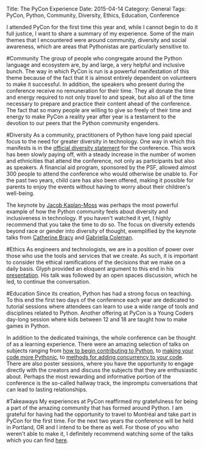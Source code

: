Title: The PyCon Experience
Date: 2015-04-14
Category: General
Tags: PyCon, Python, Community, Diversity, Ethics, Education, Conference

I attended PyCon for the first time this year and, while I cannot begin to do it full justice, I want to share a summary of my experience. Some of the main themes that I encountered were around community, diversity and social awareness, which are areas that Pythonistas are particularly sensitive to.

#Community
The group of people who congregate around the Python language and ecosystem are, by and large, a very helpful and inclusive bunch. The way in which PyCon is run is a powerful manifestation of this theme because of the fact that it is almost entirely dependent on volunteers to make it successful. In addition, the speakers who present during the conference receive no remuneration for their time. They all donate the time and energy required to not only travel to and speak, but also all of the time necessary to prepare and practice their content ahead of the conference. The fact that so many people are willing to give so freely of their time and energy to make PyCon a reality year after year is a testament to the devotion to our peers that the Python community engenders.

#Diversity
As a community, practitioners of Python have long paid special focus to the need for greater diversity in technology. One way in which this manifests is in the [official diversity statement](https://us.pycon.org/2015/about/diversity/) for the conference. This work has been slowly paying off, with a steady increase in the number of women and ethnicities that attend the conference, not only as participants but also as speakers. A financial aid program, sponsored by the PSF, allowed almost 300 people to attend the conference who would otherwise be unable to. For the past two years, child care has also been offered, making it possible for parents to enjoy the events without having to worry about their children's well-being.

The keynote by [Jacob Kaplan-Moss](https://www.youtube.com/watch?v=hIJdFxYlEKE) was perhaps the most powerful example of how the Python community feels about diversity and inclusiveness in technology. If you haven't watched it yet, I highly recommend that you take the time to do so. The focus on diversity extends beyond race or gender into diversity of thought, exemplified by the keynote talks from [Catherine Bracy](https://www.youtube.com/watch?v=LOZk5ttyC9Y) and [Gabriella Coleman](https://www.youtube.com/watch?v=lNqtyi3sM-k).

#Ethics
As engineers and technologists, we are in a position of power over those who use the tools and services that we create. As such, it is important to consider the ethical ramifications of the decisions that we make on a daily basis. Glyph provided an eloquent argument to this end in his [presentation](https://www.youtube.com/watch?v=uSbKjRRbjZs). His talk was followed by an open spaces discussion, which he led, to continue the conversation.

#Education
Since its creation, Python has had a strong focus on teaching. To this end the first two days of the conference each year are dedicated to tutorial sessions where attendees can learn to use a wide range of tools and disciplines related to Python. Another offering at PyCon is a Young Coders day-long session where kids between 12 and 18 are taught how to make games in Python.

In addition to the dedicated trainings, the whole conference can be thought of as a learning experience. There were an amazing selection of talks on subjects ranging from [how to begin contributing to Python](https://www.youtube.com/watch?v=szeo1XgmuEk), to [making your code more Pythonic](https://www.youtube.com/watch?v=wf-BqAjZb8M), to [methods for adding concurrency to your code](https://www.youtube.com/watch?v=MCs5OvhV9S4). There are also poster sessions, where you have the opportunity to engage directly with the creators and discuss the subjects that they are enthusiastic about. Perhaps the most rewarding and informative portion of the conference is the so-called hallway track, the impromptu conversations that can lead to lasting relationships.

#Takeaways
My experiences at PyCon reaffirmed my gratefulness for being a part of the amazing community that has formed around Python. I am grateful for having had the opportunity to travel to Montréal and take part in PyCon for the first time. For the next two years the conference will be held in Portland, OR and I intend to be there as well. For those of you who weren't able to make it, I definitely recommend watching some of the talks which you can find [here](https://www.youtube.com/channel/UCgxzjK6GuOHVKR_08TT4hJQ).
